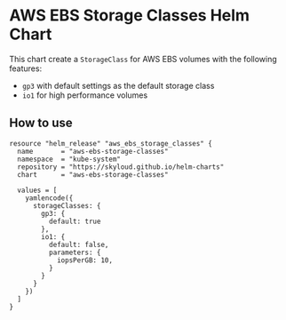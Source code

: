 # AWS EBS Storage Classes Helm Chart

This chart create a `StorageClass` for AWS EBS volumes with the following features:
* `gp3` with default settings as the default storage class
* `io1` for high performance volumes

## How to use

```hcl
resource "helm_release" "aws_ebs_storage_classes" {
  name       = "aws-ebs-storage-classes"
  namespace  = "kube-system"
  repository = "https://skyloud.github.io/helm-charts"
  chart      = "aws-ebs-storage-classes"
  
  values = [
    yamlencode({
      storageClasses: {
        gp3: {
          default: true
        },
        io1: {
          default: false,
          parameters: {
            iopsPerGB: 10,
          }
        }
      }
    })
  ]
}
```
